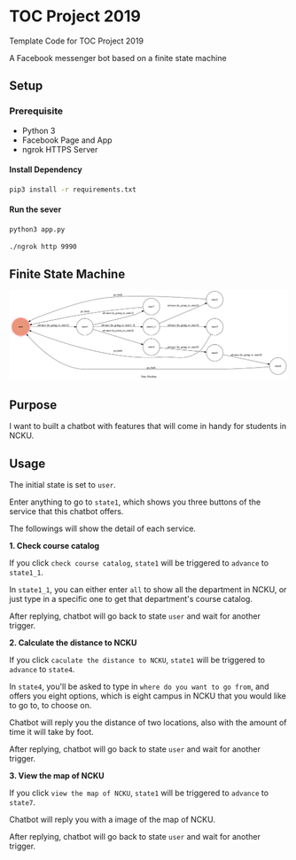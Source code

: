 # TOC Project 2019

Template Code for TOC Project 2019

A Facebook messenger bot based on a finite state machine

## Setup

### Prerequisite
* Python 3
* Facebook Page and App
* ngrok HTTPS Server

#### Install Dependency
```sh
pip3 install -r requirements.txt
```

#### Run the sever

```sh
python3 app.py
```
```sh
./ngrok http 9990
```

## Finite State Machine
![](img/show-fsm.png)

## Purpose
I want to built a chatbot with features that will come in  handy for students in NCKU.

## Usage
The initial state is set to `user`.

Enter anything to go to `state1`, which shows you three buttons of the service that this chatbot offers. 

The followings will show the detail of each service.

**1. Check course catalog**

If you click `check course catalog`, `state1` will be triggered to `advance` to `state1_1`.

In `state1_1`, you can either enter `all` to show all the department in NCKU, or just type in a specific one to get that department's course catalog.

After replying, chatbot will go back to state `user` and wait for another trigger.

**2. Calculate the distance to NCKU**

If you click `caculate the distance to NCKU`, `state1` will be triggered to `advance` to `state4`. 

In `state4`,  you'll be asked to type in `where do you want to go from`, and offers you eight options, which is eight campus in NCKU that you would like to go to, to choose on.

Chatbot will reply you the distance of two locations, also with the amount of time it will take by foot.

After replying, chatbot will go back to state `user` and wait for another trigger.

**3. View the map of NCKU**

If you click `view the map of NCKU`, `state1` will be triggered to `advance` to `state7`. 

Chatbot will reply you with a image of the map of NCKU.

After replying, chatbot will go back to state `user` and wait for another trigger.
